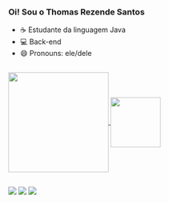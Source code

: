 ### Oi! Sou o Thomas Rezende Santos

- ☕ Estudante da linguagem Java 
- 💻 Back-end
- 😄 Pronouns: ele/dele

##

<a href="https://github.com/thomasrezende/github-readme-stats">
  <img height=200 align="center" src="https://github-readme-stats.vercel.app/api?username=thomasrezende&theme=gruvbox" />
</a>
<a href="https://github.com/thomasrezende/convoychat">
  <img height=100 align="center" src="https://github-readme-stats.vercel.app/api/top-langs?username=thomasrezende&layout=compact&langs_count=8&card_width=320&theme=gruvbox" />
</a>

##

<div> 
  <a href="https://instagram.com/thomasgngr" target="_blank"><img src="https://img.shields.io/badge/-Instagram-%23E4405F?style=for-the-badge&logo=instagram&logoColor=white" target="_blank"></a>
  <a href = "mailto:threzendesantos@gmail.com"><img src="https://img.shields.io/badge/-Gmail-%23333?style=for-the-badge&logo=gmail&logoColor=white" target="_blank"></a>
  <a href="https://www.linkedin.com/in/thomas-r-3b319b271" target="_blank"><img src="https://img.shields.io/badge/-LinkedIn-%230077B5?style=for-the-badge&logo=linkedin&logoColor=white" target="_blank"></a> 
  
</div>

